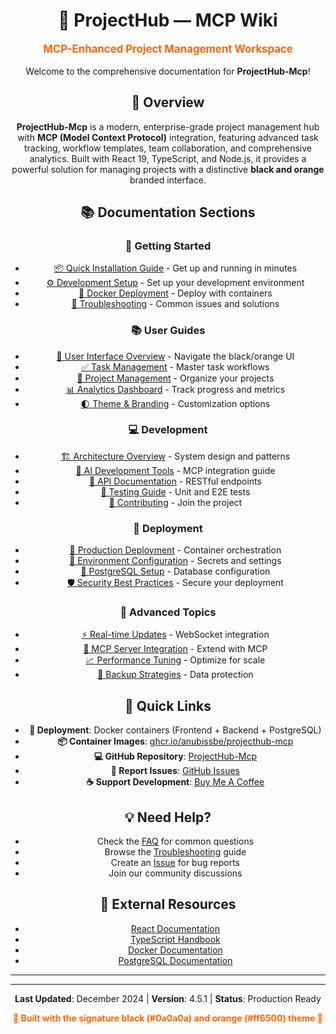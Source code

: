 <div align="center">

# 🚀 ProjectHub — MCP Wiki

<p style="font-size: 1.2em; color: #ff6500; font-weight: bold;">
MCP-Enhanced Project Management Workspace
</p>

Welcome to the comprehensive documentation for **ProjectHub-Mcp**!

## 🌟 Overview

**ProjectHub-Mcp** is a modern, enterprise-grade project management hub with **MCP (Model Context Protocol)** integration, featuring advanced task tracking, workflow templates, team collaboration, and comprehensive analytics. Built with React 19, TypeScript, and Node.js, it provides a powerful solution for managing projects with a distinctive **black and orange** branded interface.

## 📚 Documentation Sections

### 🎯 Getting Started
- [📦 Quick Installation Guide](Installation-Guide) - Get up and running in minutes
- [⚙️ Development Setup](Development-Setup) - Set up your development environment
- [🐳 Docker Deployment](Production-Deployment) - Deploy with containers
- [🔧 Troubleshooting](Troubleshooting) - Common issues and solutions

### 📚 User Guides
- [🎨 User Interface Overview](User-Interface-Overview) - Navigate the black/orange UI
- [✅ Task Management](Task-Management) - Master task workflows
- [📁 Project Management](Project-Management) - Organize your projects
- [📊 Analytics Dashboard](Analytics-Dashboard) - Track progress and metrics
- [🌓 Theme & Branding](FAQ) - Customization options

### 💻 Development
- [🏗️ Architecture Overview](Architecture-Overview) - System design and patterns
- [🤖 AI Development Tools](AI-Development-Tools) - MCP integration guide
- [📡 API Documentation](API-Documentation) - RESTful endpoints
- [🧪 Testing Guide](Development-Setup#testing) - Unit and E2E tests
- [🤝 Contributing](https://github.com/anubissbe/ProjectHub-Mcp/blob/main/CONTRIBUTING.md) - Join the project

### 🚀 Deployment
- [🐳 Production Deployment](Production-Deployment) - Container orchestration
- [🔐 Environment Configuration](Installation-Guide#configuration) - Secrets and settings
- [💾 PostgreSQL Setup](Architecture-Overview#database) - Database configuration
- [🛡️ Security Best Practices](FAQ#security) - Secure your deployment

### 🔮 Advanced Topics
- [⚡ Real-time Updates](Architecture-Overview#websockets) - WebSocket integration
- [🔌 MCP Server Integration](AI-Development-Tools) - Extend with MCP
- [📈 Performance Tuning](Troubleshooting#performance) - Optimize for scale
- [💾 Backup Strategies](FAQ#backup) - Data protection

## 🚀 Quick Links

- **🐳 Deployment**: Docker containers (Frontend + Backend + PostgreSQL)
- **📦 Container Images**: [ghcr.io/anubissbe/projecthub-mcp](https://github.com/anubissbe/ProjectHub-Mcp/pkgs)
- **💻 GitHub Repository**: [ProjectHub-Mcp](https://github.com/anubissbe/ProjectHub-Mcp)
- **🐛 Report Issues**: [GitHub Issues](https://github.com/anubissbe/ProjectHub-Mcp/issues)
- **☕ Support Development**: [Buy Me A Coffee](https://www.buymeacoffee.com/anubissbe)

## 💡 Need Help?

- Check the [FAQ](FAQ) for common questions
- Browse the [Troubleshooting](Troubleshooting) guide
- Create an [Issue](https://github.com/anubissbe/ProjectHub-Mcp/issues) for bug reports
- Join our community discussions

## 🔗 External Resources

- [React Documentation](https://reactjs.org/docs)
- [TypeScript Handbook](https://www.typescriptlang.org/docs)
- [Docker Documentation](https://docs.docker.com)
- [PostgreSQL Documentation](https://postgresql.org/docs)

---

</div>

---

<div align="center">

**Last Updated**: December 2024 | **Version**: 4.5.1 | **Status**: Production Ready

<p style="color: #ff6500; font-weight: bold;">
🧡 Built with the signature black (#0a0a0a) and orange (#ff6500) theme 🧡
</p>

</div>